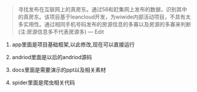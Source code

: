 > 寻找发布在互联网上的真房东。通过58和赶集网上发布的数据，识别其中的真房东。该项目基于leancloud开发，为wiwide内部活动项目，不具有太多实用性。通过相同手机号码发布的房源信息的多寡以及房源的多寡来判断(注:房源信息多不代表房源多) — Edit


1. app里面是项目基础框架,以此修改,现在可以直接运行

2. andriod里面是以后的andriod源码

3. docs里面是需要演示的ppt以及相关素材

4. spider里面是爬虫相关代码
